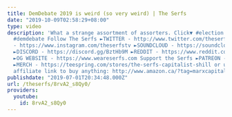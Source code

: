 ```yaml
---
title: DemDebate 2019 is weird (so very weird) | The Serfs
date: "2019-10-09T02:58:29+08:00"
type: video
description: 'What a strange assortment of assorters. Click▼ #election #election2020
  #demdebate Follow The Serfs ►TWITTER - http://www.twitter.com/theserfstv ►INSTAGRAM
  - https://www.instagram.com/theserfstv ►SOUNDCLOUD - https://soundcloud.com/theserfstv
  ►DISCORD - https://discord.gg/BztHb9M ►REDDIT - https://www.reddit.com/r/theserfstv
  ►OG WEBSITE - https://www.weareserfs.com Support the Serfs ►PATREON - http://www.patreon.com/theserfs
  ►MERCH - https://teespring.com/stores/the-serfs-capitalist-shill or use The Serfs
  affiliate link to buy anything: http://www.amazon.ca/?tag=marxcapital-20'
publishdate: "2019-07-01T20:34:48.000Z"
url: /theserfs/8rvA2_s8Qy0/
providers:
  youtube:
    id: 8rvA2_s8Qy0
---
```


